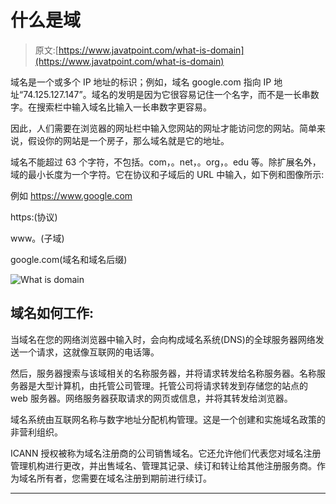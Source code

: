 # 什么是域

> 原文:[https://www.javatpoint.com/what-is-domain](https://www.javatpoint.com/what-is-domain)

域名是一个或多个 IP 地址的标识；例如，域名 google.com 指向 IP 地址“74.125.127.147”。域名的发明是因为它很容易记住一个名字，而不是一长串数字。在搜索栏中输入域名比输入一长串数字更容易。

因此，人们需要在浏览器的网址栏中输入您网站的网址才能访问您的网站。简单来说，假设你的网站是一个房子，那么域名就是它的地址。

域名不能超过 63 个字符，不包括。com，。net，。org，。edu 等。除扩展名外，域的最小长度为一个字符。它在协议和子域后的 URL 中输入，如下例和图像所示:

例如 https://www.google.com

https:(协议)

www。(子域)

google.com(域名和域名后缀)

![What is domain](../Images/de2f726d10531e7dc61050ca24643f83.png)

## 域名如何工作:

当域名在您的网络浏览器中输入时，会向构成域名系统(DNS)的全球服务器网络发送一个请求，这就像互联网的电话簿。

然后，服务器搜索与该域相关的名称服务器，并将请求转发给名称服务器。名称服务器是大型计算机，由托管公司管理。托管公司将请求转发到存储您的站点的 web 服务器。网络服务器获取请求的网页或信息，并将其转发给浏览器。

域名系统由互联网名称与数字地址分配机构管理。这是一个创建和实施域名政策的非营利组织。

ICANN 授权被称为域名注册商的公司销售域名。它还允许他们代表您对域名注册管理机构进行更改，并出售域名、管理其记录、续订和转让给其他注册服务商。作为域名所有者，您需要在域名注册到期前进行续订。

* * *